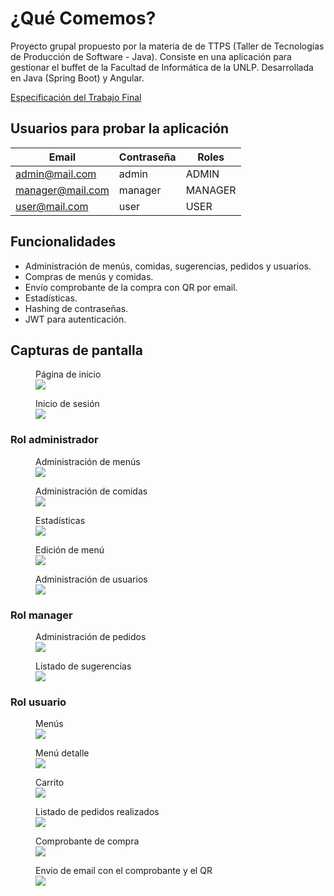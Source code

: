 # ¿Qué Comemos?

Proyecto grupal propuesto por la materia de de TTPS (Taller de Tecnologías de Producción de Software - Java). Consiste en una aplicación para gestionar el buffet de la Facultad de Informática de la UNLP. Desarrollada en Java (Spring Boot) y Angular.

[Especificación del Trabajo Final](https://github.com/nachoeg/que-comemos/blob/main/Especificaci%C3%B3n%20del%20Trabajo%20Final%202024.pdf)

## Usuarios para probar la aplicación

| Email                   | Contraseña | Roles   |
| ----------------------- | ---------- | ------- |
| admin@mail.com&#8204;   | admin      | ADMIN   |
| manager@mail.com&#8204; | manager    | MANAGER |
| user@mail.com&#8204;    | user       | USER    |

## Funcionalidades

- Administración de menús, comidas, sugerencias, pedidos y usuarios.
- Compras de menús y comidas.
- Envío comprobante de la compra con QR por email.
- Estadísticas.
- Hashing de contraseñas.
- JWT para autenticación.

## Capturas de pantalla

<figure>
  <figcaption>Página de inicio</figcaption>
  <img src="https://raw.githubusercontent.com/nachoeg/que-comemos/main/screenshots/home.webp">
</figure>

<figure>
<figcaption>Inicio de sesión</figcaption>
<img src="https://raw.githubusercontent.com/nachoeg/que-comemos/main/screenshots/login.webp">
</figure>

### Rol administrador

<figure>
<figcaption>Administración de menús</figcaption>
<img src="https://raw.githubusercontent.com/nachoeg/que-comemos/main/screenshots/menus-admin.webp">
</figure>

<figure>
<figcaption>Administración de comidas</figcaption>
<img src="https://raw.githubusercontent.com/nachoeg/que-comemos/main/screenshots/comidas-admin.webp">
</figure>

<figure>
<figcaption>Estadísticas</figcaption>
<img src="https://raw.githubusercontent.com/nachoeg/que-comemos/main/screenshots/estadisticas-admin.webp">
</figure>

<figure>
<figcaption>Edición de menú</figcaption>
<img src="https://raw.githubusercontent.com/nachoeg/que-comemos/main/screenshots/menu-detalle-admin.webp">
</figure>

<figure>
<figcaption>Administración de usuarios</figcaption>
<img src="https://raw.githubusercontent.com/nachoeg/que-comemos/main/screenshots/usuarios-admin.webp">
</figure>

### Rol manager

<figure>
<figcaption>Administración de pedidos</figcaption>
<img src="https://raw.githubusercontent.com/nachoeg/que-comemos/main/screenshots/pedidos-manager.webp">
</figure>

<figure>
<figcaption>Listado de sugerencias</figcaption>
<img src="https://raw.githubusercontent.com/nachoeg/que-comemos/main/screenshots/sugerencias-manager.webp">
</figure>

### Rol usuario

<figure>
<figcaption>Menús</figcaption>
<img src="https://raw.githubusercontent.com/nachoeg/que-comemos/main/screenshots/menus-user.webp">
</figure>

<figure>
<figcaption>Menú detalle</figcaption>
<img src="https://raw.githubusercontent.com/nachoeg/que-comemos/main/screenshots/menu-detalle-user.webp">
</figure>

<figure>
<figcaption>Carrito</figcaption>
<img src="https://raw.githubusercontent.com/nachoeg/que-comemos/main/screenshots/carrito-user.webp">
</figure>

<figure>
<figcaption>Listado de pedidos realizados</figcaption>
<img src="https://raw.githubusercontent.com/nachoeg/que-comemos/main/screenshots/pedidos-user.webp">
</figure>

<figure>
<figcaption>Comprobante de compra</figcaption>
<img src="https://raw.githubusercontent.com/nachoeg/que-comemos/main/screenshots/comprobante-user.webp">
</figure>

<figure>
<figcaption>Envio de email con el comprobante y el QR</figcaption>
<img src="https://raw.githubusercontent.com/nachoeg/que-comemos/main/screenshots/email-qr.webp">
</figure>

